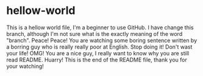 # hellow-world
This is a hellow world file, I'm a beginner to use GitHub.
I have change this branch, although I'm not sure what is the exactly meaning of the word "branch".
Peace! Peace! You are watching some boring sentence written by a borring guy who is really really poor at English. Stop doing it! Don't wast your life!
OMG! You are a nice guy, I really want to know why you are still read README.
Huarry! This is the end of the README file, thank you for your watching!

